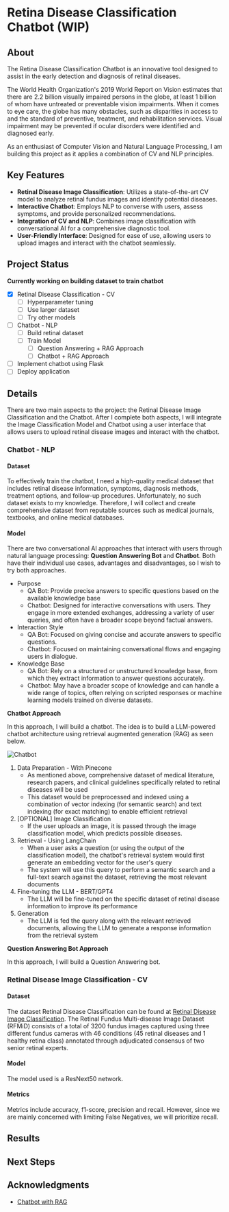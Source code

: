 # Retina Disease Classification Chatbot (WIP)

## About 
The Retina Disease Classification Chatbot is an innovative tool designed to assist in the early detection and diagnosis of retinal diseases. 

The World Health Organization's 2019 World Report on Vision estimates that there are 2.2 billion visually impaired persons in the globe, at least 1 billion of whom have untreated or preventable vision impairments. When it comes to eye care, the globe has many obstacles, such as disparities in access to and the standard of preventive, treatment, and rehabilitation services. Visual impairment may be prevented if ocular disorders were identified and diagnosed early.

As an enthusiast of Computer Vision and Natural Language Processing, I am building this project as it applies a combination of CV and NLP principles.

## Key Features
- **Retinal Disease Image Classification**: Utilizes a state-of-the-art CV model to analyze retinal fundus images and identify potential diseases.
- **Interactive Chatbot**: Employs NLP to converse with users, assess symptoms, and provide personalized recommendations.
- **Integration of CV and NLP**: Combines image classification with conversational AI for a comprehensive diagnostic tool.
- **User-Friendly Interface**: Designed for ease of use, allowing users to upload images and interact with the chatbot seamlessly.

## Project Status
**Currently working on building dataset to train chatbot**
 - [x] Retinal Disease Classification - CV
	 - [ ] Hyperparameter tuning
	 - [ ] Use larger dataset
	 - [ ] Try other models
 - [ ] Chatbot - NLP
	 - [ ] Build retinal dataset
	 - [ ] Train Model
		 - [ ] Question Answering + RAG Approach
		 - [ ] Chatbot + RAG Approach 
 - [ ] Implement chatbot using Flask
 - [ ] Deploy application 

## Details
   
There are two main aspects to the project: the Retinal Disease Image Classification and the Chatbot. After I complete both aspects, I will integrate the Image Classification Model and Chatbot using a user interface that allows users to upload retinal disease images and interact with the chatbot. 

### Chatbot - NLP

#### Dataset
To effectively train the chatbot, I need a high-quality medical dataset that includes retinal disease information, symptoms, diagnosis methods, treatment options, and follow-up procedures. Unfortunately, no such dataset exists to my knowledge.  Therefore, I will collect and create comprehensive dataset from reputable sources such as medical journals, textbooks, and online medical databases.

#### Model
There are two conversational AI approaches that interact with users through natural language processing: **Question Answering Bot** and **Chatbot**. Both have their individual use cases, advantages and disadvantages, so I wish to try both approaches. 

 - Purpose
	 - QA Bot: Provide precise answers to specific questions based on the available knowledge base
	 - Chatbot: Designed for interactive conversations with users. They engage in more extended exchanges, addressing a variety of user queries, and often have a broader scope beyond factual answers.
 - Interaction Style
	 - QA Bot: Focused on giving concise and accurate answers to specific questions. 
	 - Chatbot: Focused on maintaining conversational flows and engaging users in dialogue.
- Knowledge Base
	- QA Bot: Rely on a structured or unstructured knowledge base, from which they extract information to answer questions accurately.
	- Chatbot: May have a broader scope of knowledge and can handle a wide range of topics, often relying on scripted responses or machine learning models trained on diverse datasets.

**Chatbot Approach**

In this approach, I will build a chatbot. The idea is to build a LLM-powered chatbot architecture using retrieval augmented generation (RAG) as seen below. 

![Chatbot](https://truera.com/wp-content/uploads/2023/09/truera-architecture-for-chatot-figure-1.png)

 1. Data Preparation - With Pinecone
	- As mentioned above, comprehensive dataset of medical literature, research papers, and clinical guidelines specifically related to retinal diseases will be used
	- This dataset would be preprocessed and indexed using a combination of vector indexing (for semantic search) and text indexing (for exact matching) to enable efficient retrieval
 2. [OPTIONAL] Image Classification
	 - If the user uploads an image, it is passed through the image classification model, which predicts possible diseases.
 3. Retrieval - Using LangChain
	 - When a user asks a question (or using the output of the classification model), the chatbot's retrieval system would first generate an embedding vector for the user's query
	 - The system will use this query to perform a semantic search and a full-text search against the dataset, retrieving the most relevant documents
4. Fine-tuning the LLM - BERT/GPT4
	-  The LLM will be fine-tuned on the specific dataset of retinal disease information to improve its performance
5. Generation	
	- The LLM is fed the query along with the relevant retrieved documents, allowing the LLM to generate a response information from the retrieval system
	
**Question Answering Bot Approach**

In this approach, I will build a Question Answering bot. 

### Retinal Disease Image Classification - CV

#### Dataset
The dataset Retinal Disease Classification can be found at [Retinal Disease Image Classification](https://www.kaggle.com/datasets/andrewmvd/retinal-disease-classification). The Retinal Fundus Multi-disease Image Dataset (RFMiD) consists of a total of 3200 fundus images captured using three different fundus cameras with 46 conditions (45 retinal diseases and 1 healthy retina class) annotated through adjudicated consensus of two senior retinal experts.

#### Model
The model used is a ResNext50 network. 

#### Metrics
Metrics include accuracy, f1-score, precision and recall. However, since we are mainly concerned with limiting False Negatives, we will prioritize recall.

## Results

## Next Steps

## Acknowledgments

- [Chatbot with RAG](https://blog.gopenai.com/system-design-of-an-llm-based-chatbot-application-for-an-educational-consultancy-agency-9da74088da48)

